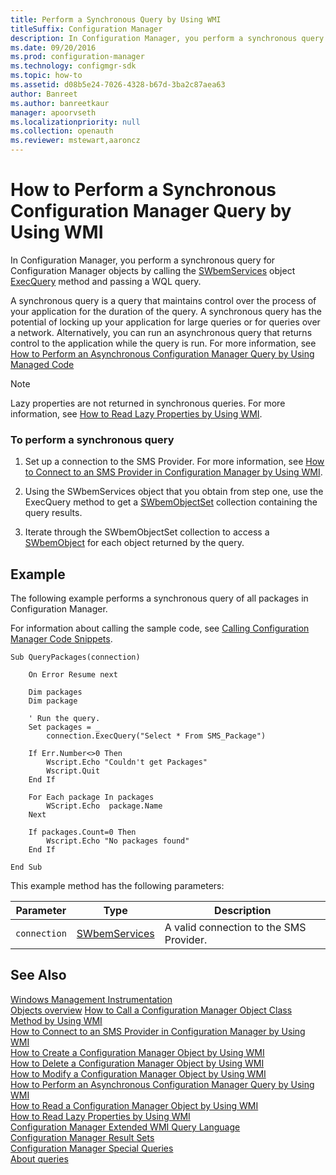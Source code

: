```yaml
---
title: Perform a Synchronous Query by Using WMI
titleSuffix: Configuration Manager
description: In Configuration Manager, you perform a synchronous query for Configuration Manager objects by calling the SWbemServices object ExecQuery method and passing a WQL query.
ms.date: 09/20/2016
ms.prod: configuration-manager
ms.technology: configmgr-sdk
ms.topic: how-to
ms.assetid: d08b5e24-7026-4328-b67d-3ba2c87aea63
author: Banreet
ms.author: banreetkaur
manager: apoorvseth
ms.localizationpriority: null
ms.collection: openauth
ms.reviewer: mstewart,aaroncz 
---
```

# How to Perform a Synchronous Configuration Manager Query by Using WMI
In Configuration Manager, you perform a synchronous query for Configuration Manager objects by calling the [SWbemServices](/windows/win32/wmisdk/swbemservices) object [ExecQuery](/windows/win32/wmisdk/swbemservices-execquery) method and passing a WQL query.  

 A synchronous query is a query that maintains control over the process of your application for the duration of the query. A synchronous query has the potential of locking up your application for large queries or for queries over a network. Alternatively, you can run an asynchronous query that returns control to the application while the query is run. For more information, see [How to Perform an Asynchronous Configuration Manager Query by Using Managed Code](../../../develop/core/understand/how-to-perform-an-asynchronous-query-by-using-managed-code.md)  

> [!NOTE]
>  Lazy properties are not returned in synchronous queries. For more information, see [How to Read Lazy Properties by Using WMI](../../../develop/core/understand/how-to-read-lazy-properties-by-using-wmi.md).  

### To perform a synchronous query  

1.  Set up a connection to the SMS Provider. For more information, see [How to Connect to an SMS Provider in Configuration Manager by Using WMI](../../../develop/core/understand/how-to-connect-to-an-sms-provider-in-configuration-manager-by-using-wmi.md).  

2.  Using the SWbemServices object that you obtain from step one, use the ExecQuery method to get a [SWbemObjectSet](/windows/win32/wmisdk/swbemobjectset) collection containing the query results.  

3.  Iterate through the SWbemObjectSet collection to access a [SWbemObject](/windows/win32/wmisdk/swbemobject) for each object returned by the query.  

## Example  
 The following example performs a synchronous query of all packages in Configuration Manager.  

 For information about calling the sample code, see [Calling Configuration Manager Code Snippets](../../../develop/core/understand/calling-code-snippets.md).  

```vbs  
Sub QueryPackages(connection)  

    On Error Resume next  

    Dim packages  
    Dim package  

    ' Run the query.  
    Set packages = _  
        connection.ExecQuery("Select * From SMS_Package")  

    If Err.Number<>0 Then  
        Wscript.Echo "Couldn't get Packages"  
        Wscript.Quit  
    End If  

    For Each package In packages  
        WScript.Echo  package.Name  
    Next  

    If packages.Count=0 Then  
        Wscript.Echo "No packages found"  
    End If  

End Sub  
```  

 This example method has the following parameters:  

|Parameter|Type|Description|  
|---------------|----------|-----------------|  
|`connection`|[SWbemServices](/windows/win32/wmisdk/swbemservices)|A valid connection to the SMS Provider.|  

## See Also  
 [Windows Management Instrumentation](/windows/win32/wmisdk/wmi-start-page)   
 [Objects overview](configuration-manager-objects-overview.md)
 [How to Call a Configuration Manager Object Class Method by Using WMI](../../../develop/core/understand/how-to-call-a-configuration-manager-object-class-method-by-using-wmi.md)   
 [How to Connect to an SMS Provider in Configuration Manager by Using WMI](../../../develop/core/understand/how-to-connect-to-an-sms-provider-in-configuration-manager-by-using-wmi.md)   
 [How to Create a Configuration Manager Object by Using WMI](../../../develop/core/understand/how-to-create-a-configuration-manager-object-by-using-wmi.md)   
 [How to Delete a Configuration Manager Object by Using WMI](../../../develop/core/understand/how-to-delete-a-configuration-manager-object-by-using-wmi.md)   
 [How to Modify a Configuration Manager Object by Using WMI](../../../develop/core/understand/how-to-modify-a-configuration-manager-object-by-using-wmi.md)   
 [How to Perform an Asynchronous Configuration Manager Query by Using WMI](../../../develop/core/understand/how-to-perform-an-asynchronous-configuration-manager-query-by-using-wmi.md)   
 [How to Read a Configuration Manager Object by Using WMI](../../../develop/core/understand/how-to-read-a-configuration-manager-object-by-using-wmi.md)   
 [How to Read Lazy Properties by Using WMI](../../../develop/core/understand/how-to-read-lazy-properties-by-using-wmi.md)   
 [Configuration Manager Extended WMI Query Language](../../../develop/core/understand/extended-wmi-query-language.md)   
 [Configuration Manager Result Sets](../../../develop/core/understand/result-sets.md)   
 [Configuration Manager Special Queries](../../../develop/core/understand/special-queries.md)   
 [About queries](about-configuration-manager-queries.md)

